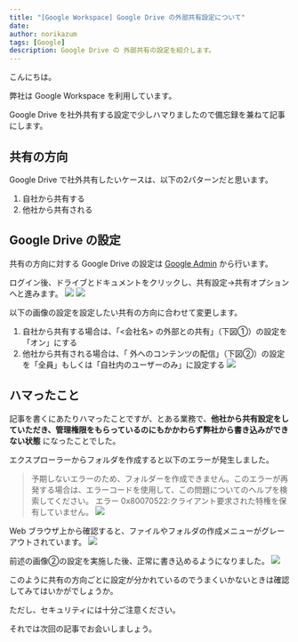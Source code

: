 ```yaml
---
title: "[Google Workspace] Google Drive の外部共有設定について"
date: 
author: norikazum
tags: [Google]
description: Google Drive の 外部共有の設定を紹介します。
---
```


こんにちは。

弊社は Google Workspace を利用しています。

Google Drive を社外共有する設定で少しハマりましたので備忘録を兼ねて記事にします。

## 共有の方向

Google Drive で社外共有したいケースは、以下の2パターンだと思います。

1. 自社から共有する
1. 他社から共有される

## Google Drive の設定

共有の方向に対する Google Drive の設定は [Google Admin](https://admin.google.com/) から行います。

ログイン後、ドライブとドキュメントをクリックし、共有設定→共有オプションへと進みます。
![](images/2022-06-26_13h00_39.png)
![](images/2022-06-26_13h06_35.png)

以下の画像の設定を設定したい共有の方向に合わせて変更します。

1. 自社から共有する場合は、「<会社名> の外部との共有」（下図①）の設定を「オン」にする
1. 他社から共有される場合は、「<Workspace> 外へのコンテンツの配信」（下図②）の設定を「全員」もしくは「自社内のユーザーのみ」に設定する
![](images/2022-06-10_12h10_42.png)

## ハマったこと

記事を書くにあたりハマったことですが、とある業務で、**他社から共有設定をしていただき、管理権限をもらっているのにもかかわらず弊社から書き込みができない状態** になったことでした。

エクスプローラーからフォルダを作成すると以下のエラーが発生しました。

> 予期しないエラーのため、フォルダーを作成できません。このエラーが再発する場合は、エラーコードを使用して、この問題についてのヘルプを検索してください。
エラー 0x80070522:クライアント要求された特権を保有していません。
![](images/2022-06-10_12h14_22.png)

Web ブラウザ上から確認すると、ファイルやフォルダの作成メニューがグレーアウトされています。
![](images/2022-06-10_12h13_46.png)

前述の画像②の設定を実施した後、正常に書き込めるようになりました。
![](images/2022-06-10_12h17_01.png)

このように共有の方向ごとに設定が分かれているのでうまくいかないときは確認してみてはいかがでしょうか。

ただし、セキュリティには十分ご注意ください。

それでは次回の記事でお会いしましょう。
